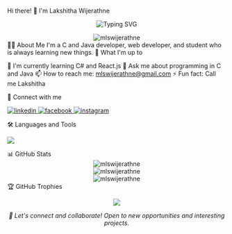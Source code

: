 Hi there! 👋 I'm Lakshitha Wijerathne
<p align="center">
  <img src="https://readme-typing-svg.demolab.com?font=Fira+Code&pause=1000&random=false&width=435&lines=C+%26+Java+Developer;Web+Developer;Student;Always+learning+new+things" alt="Typing SVG" />
</p>
<div align="center">
  <img src="https://komarev.com/ghpvc/?username=mlswijerathne&label=Profile%20views&color=0e75b6&style=flat" alt="mlswijerathne" />
</div>
👨‍💻 About Me
I'm a C and Java developer, web developer, and student who is always learning new things.
🚀 What I'm up to

🌱 I'm currently learning C# and React.js
💬 Ask me about programming in C and Java
📫 How to reach me: mlswijerathne@gmail.com
⚡ Fun fact: Call me Lakshitha

🤝 Connect with me
<p align="left">
  <a href="https://www.linkedin.com/in/lakshitha-wijerathne/" target="_blank">
    <img src="https://img.shields.io/badge/LinkedIn-0077B5?style=for-the-badge&logo=linkedin&logoColor=white" alt="linkedin"/>
  </a>
  <a href="https://fb.com/lakshitha wijerathne" target="_blank">
    <img src="https://img.shields.io/badge/Facebook-1877F2?style=for-the-badge&logo=facebook&logoColor=white" alt="facebook"/>
  </a>
  <a href="https://instagram.com/_lakshithaa" target="_blank">
    <img src="https://img.shields.io/badge/Instagram-E4405F?style=for-the-badge&logo=instagram&logoColor=white" alt="instagram"/>
  </a>
</p>
🛠️ Languages and Tools
<p align="left">
  <a href="https://skillicons.dev">
    <img src="https://skillicons.dev/icons?i=c,java,cs,html,css,js,php,mysql" />
  </a>
</p>
📊 GitHub Stats
<div align="center">
  <img src="https://github-readme-stats.vercel.app/api/top-langs?username=mlswijerathne&show_icons=true&locale=en&layout=compact&theme=tokyonight" alt="mlswijerathne" />
</div>
<div align="center">
  <img src="https://github-readme-stats.vercel.app/api?username=mlswijerathne&show_icons=true&locale=en&theme=tokyonight" alt="mlswijerathne" />
</div>
<div align="center">
  <img src="https://github-readme-streak-stats.herokuapp.com/?user=mlswijerathne&theme=tokyonight" alt="mlswijerathne" />
</div>
🏆 GitHub Trophies
<p align="center">
  <img src="https://github-profile-trophy.vercel.app/?username=mlswijerathne&theme=tokyonight&no-frame=false&no-bg=false&margin-w=4" />
</p>
<div align="center">
  <i>🤝 Let's connect and collaborate! Open to new opportunities and interesting projects.</i>
</div>
